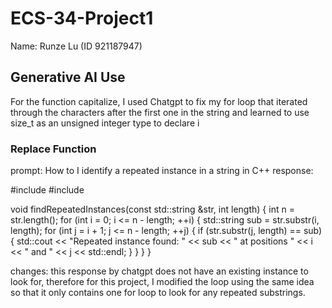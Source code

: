 # ECS-34-Project1

Name: Runze Lu (ID 921187947)

## Generative AI Use

For the function capitalize, I used Chatgpt to fix my for loop that iterated through the characters after the first one in the string and learned to use size_t as an unsigned integer type to declare i

### Replace Function
prompt: How to I identify a repeated instance in a string in C++
response:

#include <iostream>
#include <string>

void findRepeatedInstances(const std::string &str, int length) {
    int n = str.length();
    for (int i = 0; i <= n - length; ++i) {
        std::string sub = str.substr(i, length);
        for (int j = i + 1; j <= n - length; ++j) {
            if (str.substr(j, length) == sub) {
                std::cout << "Repeated instance found: " << sub << " at positions " << i << " and " << j << std::endl;
            }
        }
    }
}

changes: this response by chatgpt does not have an existing instance to look for, therefore for this project, I modified the loop using the same idea so that it only contains one for loop to look for any repeated substrings. 

